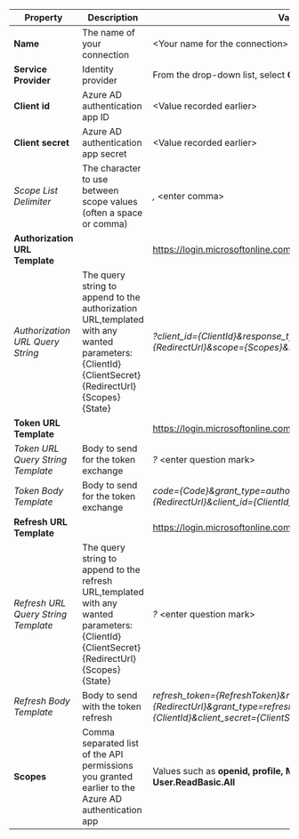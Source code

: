 <!-- Oauth 2 generic provider settings -->
| **Property** | **Description** | **Value** |
|---|---|---|
|**Name** | The name of your connection | \<Your name for the connection\> <img width="300px">|
| **Service Provider**| Identity provider | From the drop-down list, select **Oauth 2 Generic Provider** |
|**Client id** | Azure AD authentication app ID| \<Value recorded earlier\> |
|**Client secret** | Azure AD authentication app secret| <Value recorded earlier\> |
|*Scope List Delimiter*|The character to use between scope values (often a space or comma) | *,* \<enter comma\> |
|**Authorization URL Template** || https://login.microsoftonline.com/common/oauth2/v2.0/authorize |
|*Authorization URL Query String* |The query string to append to the authorization URL,templated with any wanted parameters: {ClientId} {ClientSecret} {RedirectUrl} {Scopes} {State}| *?client_id={ClientId}&response_type=code&redirect_uri={RedirectUrl}&scope={Scopes}&state={State}* |
|**Token URL Template** | | https://login.microsoftonline.com/common/oauth2/v2.0/token |
|*Token URL Query String Template* | Body to send for the token exchange |*?* \<enter question mark\>|
|*Token Body Template* | Body to send for the token exchange | *code={Code}&grant_type=authorization_code&redirect_uri={RedirectUrl}&client_id={ClientId}&client_secret={ClientSecret}* |
|**Refresh URL Template** | | https://login.microsoftonline.com/common/oauth2/v2.0/token |
|*Refresh URL Query String Template* |The query string to append to the refresh URL,templated with any wanted parameters: {ClientId} {ClientSecret} {RedirectUrl} {Scopes} {State} |*?* \<enter question mark\>|
|*Refresh Body Template* | Body to send with the token refresh | *refresh_token={RefreshToken}&redirect_uri={RedirectUrl}&grant_type=refresh_token&client_id={ClientId}&client_secret={ClientSecret}* |
|**Scopes** | Comma separated list of the API permissions you granted earlier to the Azure AD authentication app | Values such as **openid, profile, Mail.Read, Mail.Send, User.Read, User.ReadBasic.All**|
